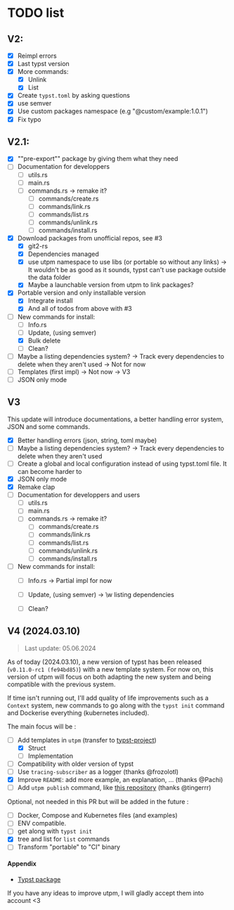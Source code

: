 # TODO list

## V2: 

- [x] Reimpl errors
- [x] Last typst version
- [x] More commands:
  - [x] Unlink
  - [x] List
- [x] Create `typst.toml` by asking questions
- [x] use semver
- [x] Use custom packages namespace (e.g "@custom/example:1.0.1")
- [x] Fix typo

## V2.1:

- [X] ""pre-export"" package by giving them what they need 
- [ ] Documentation for developpers
  - [ ] utils.rs
  - [ ] main.rs
  - [ ] commands.rs → remake it?
    - [ ] commands/create.rs
    - [ ] commands/link.rs
    - [ ] commands/list.rs
    - [ ] commands/unlink.rs
    - [ ] commands/install.rs
- [x] Download packages from unofficial repos, see #3
  - [x] git2-rs
  - [x] Dependencies managed
  - [x] use utpm namespace to use libs (or portable so without any links) → It wouldn't be as good as it sounds, typst can't use package outside the data folder
  - [x] Maybe a launchable version from utpm to link packages?
- [x] Portable version and only installable version
  - [x] Integrate install
  - [x] And all of todos from above with #3
- [ ] New commands for install:
  - [ ] Info.rs
  - [ ] Update, (using semver)
  - [x] Bulk delete
  - [ ] Clean?
- [ ] Maybe a listing dependencies system? -> Track every dependencies to delete when they aren't used -> Not for now
- [ ] Templates (first impl) -> Not now → V3
- [ ] JSON only mode 

## V3

This update will introduce documentations, a better handling error system, JSON and some commands. 

- [x] Better handling errors (json, string, toml maybe)
- [ ] Maybe a listing dependencies system? -> Track every dependencies to delete when they aren't used
- [ ] Create a global and local configuration instead of using typst.toml file. It can become harder to 
- [x] JSON only mode 
- [x] Remake clap
- [ ] Documentation for developpers and users
  - [ ] utils.rs
  - [ ] main.rs
  - [ ] commands.rs → remake it?
    - [ ] commands/create.rs
    - [ ] commands/link.rs
    - [ ] commands/list.rs
    - [ ] commands/unlink.rs
    - [ ] commands/install.rs
- [ ] New commands for install:
  - [ ] Info.rs -> Partial impl for now
  - [ ] Update, (using semver) → \w listing dependencies
  - [ ] Clean?


## V4 (2024.03.10)

> Last update: 05.06.2024

As of today (2024.03.10), a new version of typst has been released (`v0.11.0-rc1 (fe94bd85)`) with a new template system.
For now on, this version of utpm will focus on both adapting the new system and being compatible with the previous system.

If time isn't running out, I'll add quality of life improvements such as a `Context` system, new commands to go along with the `typst init` command and Dockerise everything (kubernetes included).

The main focus will be : 
- [ ] Add templates in `utpm` (transfer to [typst-project](https://github.com/tingerrr/typst-project))
  - [X] Struct
  - [ ] Implementation
- [ ] Compatibility with older version of typst
- [ ] Use `tracing-subscriber` as a logger (thanks @frozolotl)
- [X] Improve `README`: add more example, an explanation, ... (thanks @Pachi)
- [ ] Add `utpm publish` command, like [this repository](https://github.com/tingerrr/alabaster) (thanks @tingerrr)

Optional, not needed in this PR but will be added in the future :
- [ ] Docker, Compose and Kubernetes files (and examples)
- [ ] ENV compatible.
- [ ] get along with `typst init`
- [x] tree and list for `list` commands
- [ ] Transform "portable" to "CI" binary

#### Appendix

- [Typst package](https://github.com/typst/packages/tree/0a5370faafd3b0662310255c4f827f9f2f1425cb)

If you have any ideas to improve utpm, I will gladly accept them into account <3